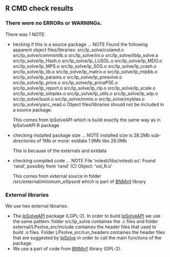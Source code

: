 ## R CMD check results

###  There were no ERRORs or WARNINGs. 

There was 1 NOTE:

* hecking if this is a source package ... NOTE
Found the following apparent object files/libraries:
  src/lp_solve/colamd.o src/lp_solve/commonlib.o src/lp_solve/ini.o
  src/lp_solve/liblp_solve.a src/lp_solve/lp_Hash.o
  src/lp_solve/lp_LUSOL.o src/lp_solve/lp_MDO.o src/lp_solve/lp_MPS.o
  src/lp_solve/lp_SOS.o src/lp_solve/lp_crash.o src/lp_solve/lp_lib.o
  src/lp_solve/lp_matrix.o src/lp_solve/lp_mipbb.o
  src/lp_solve/lp_params.o src/lp_solve/lp_presolve.o
  src/lp_solve/lp_price.o src/lp_solve/lp_pricePSE.o
  src/lp_solve/lp_report.o src/lp_solve/lp_rlp.o
  src/lp_solve/lp_scale.o src/lp_solve/lp_simplex.o
  src/lp_solve/lp_utils.o src/lp_solve/lp_wlp.o src/lp_solve/lusol.o
  src/lp_solve/mmio.o src/lp_solve/myblas.o src/lp_solve/yacc_read.o
Object files/libraries should not be included in a source package.

  This comes from lpSolveAPI which is build exactly the same way as in lpSolveAPI R package

* checking installed package size ... NOTE
  installed size is 28.2Mb
  sub-directories of 1Mb or more:
    extdata   1.9Mb
    libs     26.0Mb

  This is because of the externals and extdata


* checking compiled code ... NOTE
File ‘volesti/libs/volesti.so’:
  Found ‘rand’, possibly from ‘rand’ (C)
    Object: ‘vol_R.o’

  This comes from external source in folder /src/external/minimum_ellipsoid which is part of [BNMin1](https://github.com/bnikolic/oof/tree/master/bnmin1) library


###  External libraries

We use two external libraries:
- The [lpSolveAPI](https://cran.r-project.org/web/packages/lpSolveAPI/index.html) package (LGPL-2). In order to build [lpSolveAPI](https://cran.r-project.org/web/packages/lpSolveAPI/index.html) we use the same pattern: folder src/lp_solve containes the .c files and folder external/LPsolve_src/include containes the header files that used to build .o files. Folder LPsolve_src/run_headers containes the header files that are suggested by [lpSolve](http://lpsolve.sourceforge.net/5.5/Build.htm) in order to call the main functions of the package.  
- We use a part of code from [BNMin1](https://github.com/bnikolic/oof/tree/master/bnmin1) library (GPL-2).


